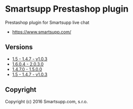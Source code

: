 # Smartsupp Prestashop plugin

Prestashop plugin for Smartsupp live chat

* https://www.smartsupp.com/

## Versions

* [1.5 - 1.4.7 - v1.0.3](https://github.com/smartsupp/Prestashop/tree/1.5-1.4.7-v1.0.3)
* [1.6.0.4 - 2.0.3.0](https://github.com/smartsupp/Prestashop/tree/1.6.0.4-2.0.3.0)
* [1.4.7.0 - 1.5.0.0](https://github.com/smartsupp/Prestashop/tree/1.4.7.0-1.5.0.0)
* [1.5 - 1.4.7 - v1.0.3](https://github.com/smartsupp/Prestashop/tree/1.5-1.4.7-v1.0.6)

## Copyright

Copyright (c) 2016 Smartsupp.com, s.r.o.